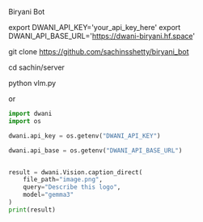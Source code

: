 Biryani Bot


export DWANI_API_KEY='your_api_key_here'
export DWANI_API_BASE_URL='https://dwani-biryani.hf.space'

git clone https://github.com/sachinsshetty/biryani_bot

cd sachin/server

python vlm.py

or 
```python
import dwani
import os

dwani.api_key = os.getenv("DWANI_API_KEY")

dwani.api_base = os.getenv("DWANI_API_BASE_URL")


result = dwani.Vision.caption_direct(
    file_path="image.png",
    query="Describe this logo",
    model="gemma3"
)
print(result)
```


<!-- 

 vllm serve google/gemma-3-4b-it     --served-model-name gemma3     --host 0.0.0.0     --port 7890     --gpu-memory-utilization 0.9     --tensor-parallel-size 1     --max-model-len 16384     --dtype bfloat16 



Add - daemon.json to /etc/docker/
- sudo systemctl restart docker

sudo docker run --runtime nvidia -it --rm -p 7890:8000 slabstech/dwani-vllm


export HF_TOKEN='hsdfsdfsdf'


export API_KEY_SECRET="dwani-mobile-app"
export CHAT_RATE_LIMIT="100/minute"
export DWANI_API_BASE_URL_PDF="http://127.0.0.1:7861"
export DWANI_API_BASE_URL_VISION="http://127.0.0.1:7861"
export DWANI_API_BASE_URL_LLM="http://127.0.0.1:7861"
export SPEECH_RATE_LIMIT="5/minute"
export ENCRYPTION_KEY="tete"
export DEFAULT_ADMIN_USER="admin"
export DEFAULT_ADMIN_PASSWORD="dwani-987-123"


sudo apt-get update
sudo apt-get install ninja-build

sudo apt-get install libcurl4-openssl-dev

sudo apt-get install -y build-essential python3-dev python3-setuptools make cmake
sudo apt-get install -y ffmpeg libavcodec-dev libavfilter-dev libavformat-dev libavutil-dev
sudo apt install -y poppler-utils
mkdir dwani_org
cd dwani_org


git clone https://github.com/ggml-org/llama.cpp.git
cd llama.cpp

cmake -B build -DGGML_CUDA=ON

cmake --build build --config Release -j2

python -m venv --system-site-packages venv
source venv/bin/activate
pip install huggingface_hub
mkdir hf_models 

huggingface-cli download google/gemma-3-27b-it-qat-q4_0-gguf --local-dir hf_models/



 ./build/bin/llama-server   --model hf_models/gemma-3-27b-it-q4_0.gguf  --mmproj hf_models/mmproj-model-f16-27B.gguf  --host 0.0.0.0   --port 7890   --n-gpu-layers 100   --threads 4   --ctx-size 4096   --batch-size 256

 -->